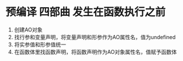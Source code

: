 # 预编译 四部曲 发生在函数执行之前
1. 创建AO对象
2. 找行参和变量声明，将变量声明和形参作为AO属性名，值为undefined
3. 将实参值和形参值统一
4. 在函数体里找函数声明，将函数声明作为AO对象属性名，值赋予函数体
